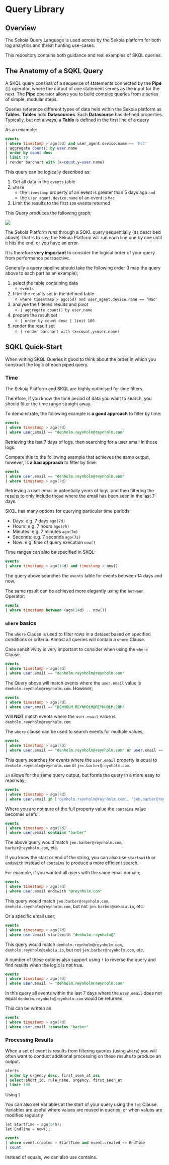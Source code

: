 # Query Library

## Overview

The Sekoia Query Language is used across by the Sekoia platform for both log analytics and threat hunting use-cases.

This repository contains both guidance and real examples of SKQL queries.

## The Anatomy of a SQKL Query

A SKQL query consists of a sequence of statements connected by the **Pipe** (`|`) operator, where the output of one statement serves as the input for the next. The **Pipe** operator allows you to build complex queries from a series of simple, modular steps.

Queries reference different types of data held within the Sekoia platform as **Tables**. **Tables** hold **Datasources**. Each **Datasource** has defined properties. Typically, but not always, a **Table** is defined in the first line of a query

As an example:

```sql
events
| where timestamp > ago(5d) and user_agent.device.name == 'Mac'
| aggregate count() by user.name
| order by count desc
| limit 10
| render barchart with (x=count,y=user.name)
```

This query can be logically described as:

1. Get all data in the `events` table
2. `where`
	* the `timestamp` property of an event is greater than 5 days ago `and`
	* the `user_agent.device.name` of an event is `Mac`
3. Limit the results to the first `100` events returned

This Query produces the following graph;

![](/assets/images/overview-bar-chart.png)

The Sekoia Platform runs through a SQKL query sequentially (as described above) That is to say; the Sekoia Platform will run each line one by one until it hits the end, or you have an error.

It is therefore **very important** to consider the logical order of your query from performance perspective.

Generally a query pipeline should take the following order (I map the query above to each part as an example);

1. select the table containing data
	* `events`
2. filter the results set in the defined table
	* `where timestamp > ago(5d) and user_agent.device.name == 'Mac'`
3. analyse the filtered results and pivot
	* `| aggregate count() by user.name`
4. prepare the result set
	* `| order by count desc | limit 100`
5. render the result set
	* `| render barchart with (x=count,y=user.name)`

## SQKL Quick-Start



When writing SKQL Queries it good to think about the order in which you construct the logic of each piped query.

### Time

The Sekoia Platform and SKQL are highly optimised for time filters.

Therefore, if you know the time period of data you want to search, you should filter the time range straight away.

To demonstrate, the following example is **a good approach** to filter by time:

```sql
events
| where timestamp > ago(7d)
| where user.email == "denholm.reynholm@reynholm.com"
```

Retrieving the last 7 days of logs, then searching for a user email in those logs.

Compare this to the following example that achieves the same output, however, is **a bad approach** to filter by time:

```sql
events
| where user.email == "denholm.reynholm@reynholm.com"
| where timestamp > ago(7d)
```

Retrieving a user email in potentially years of logs, and then filtering the results to only include those where the email has been seen in the last 7 days.

SKQL has many options for querying particular time periods:

* Days: e.g. 7 days `ago(7d)`
* Hours: e.g. 7 hours `ago(7h)`
* Minutes: e.g. 7 minutes `ago(7m)`
* Seconds: e.g. 7 seconds `ago(7s)`
* Now: e.g. time of query execution `now()`

Time ranges can also be specified in SKQL:

```sql
events
| where timestamp > ago(14d) and timestamp < now()
```

The query above searches the `events` table for events between 14 days and now.

The same result can be achieved more elegantly using the `between` Operator:

```sql
events
| where timestamp between (ago(14d) .. now())
```

### `where` basics 

The `where` Clause is used to filter rows in a dataset based on specified conditions or criteria. Almost all queries will contain a `where` Clause.

Case sensitivivity is very important to consider when using the `where` Clause.

```sql
events
| where timestamp > ago(7d)
| where user.email == "denholm.reynholm@reynholm.com"
```

The Query above will match events where the `user.email` value is `denholm.reynholm@reynholm.com`. However;

```sql
events
| where timestamp > ago(7d)
| where user.email == "DENHOLM.REYNHOLM@REYNHOLM.COM"
```

Will **NOT** match events where the `user.email` value is `denholm.reynholm@reynholm.com`.

The `where` clause can be used to search events for multiple values;

```sql
events
| where timestamp > ago(7d)
| where user.email == "denholm.reynholm@reynholm.com" or user.email == "jen.barber@reynholm.com"
```

This query searches for events where the `user.email` property is equal to `denholm.reynholm@reynholm.com` or `jen.barber@reynholm.com`.

`in` allows for the same query output, but forms the query in a more easy to read way; 

```sql
events
| where timestamp > ago(7d)
| where user.email in ['denholm.reynholm@reynholm.com', 'jen.barber@reynholm.com']
```

Where you are not sure of the full property value the `contains` value becomes useful.

```sql
events
| where timestamp > ago(7d)
| where user.email contains "barber"
```

The above query would match `jen.barber@reynholm.com`, `barber@reynholm.com`, etc.

If you know the start or end of the string, you can also use `startswith` or `endswith` instead of `contains` to produce a more efficient search.

For example, if you wanted all users with the same email domain;

```sql
events
| where timestamp > ago(7d)
| where user.email endswith "@reynholm.com"
```

This query would match `jen.barber@reynholm.com`, `denholm.reynholm@reynholm.com`, but not `jen.barber@sekoia.io`, etc.

Or a specific email user;

```sql
events
| where timestamp > ago(7d)
| where user.email startswith "denholm.reynholm@"
```

This query would match `denholm.reynholm@reynholm.com`, `denholm.reynholm@sekoia.io`, but not `jen.barber@reynholm.com`, etc.

A number of these options also support using `!` to reverse the query and find results when the logic is not true.

```sql
events
| where timestamp > ago(7d)
| where user.email != "denholm.reynholm@reynholm.com"
```

In this query all events within the last 7 days where the `user.email` does not equal `denholm.reynholm@reynholm.com` would be returned.

This can be written as


```sql
events
| where timestamp > ago(7d)
| where user.email !contains "barber"
```

### Processing Results

When a set of event is results from filtering queries (using `where`) you will often want to conduct additional processing on these results to produce an output.


```sql
alerts 
| order by urgency desc, first_seen_at asc
| select short_id, rule_name, urgency, first_seen_at
| limit 100
```

Using t

You can also set Variables at the start of your query using the `let` Clause. Variables are useful where values are reused in queries, or when values are modified regularly

```sql
let StartTime = ago(24h);
let EndTime = now();

events
| where event.created > StartTime and event.created <= EndTime
| count
```


Instead of equals, we can also use contains.


